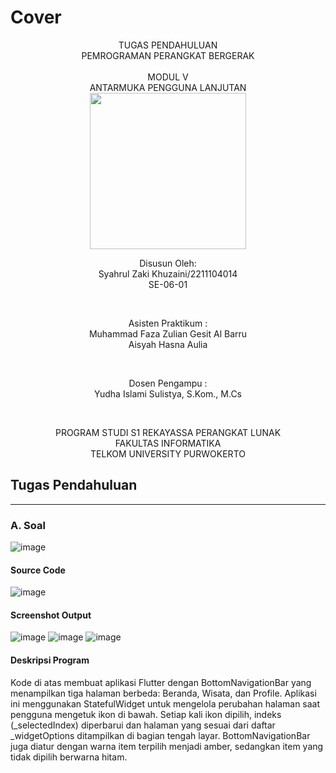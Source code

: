 # Cover 
<div align="center">
TUGAS PENDAHULUAN <br>
PEMROGRAMAN PERANGKAT BERGERAK <br>
<br>
MODUL V <br>
ANTARMUKA PENGGUNA LANJUTAN <br>

<img src="https://lac.telkomuniversity.ac.id/wp-content/uploads/2021/01/cropped-1200px-Telkom_University_Logo.svg-270x270.png" width="250px">

<br>

Disusun Oleh: <br>
Syahrul Zaki Khuzaini/2211104014 <br>
SE-06-01 <br>

<br>

Asisten Praktikum : <br>
Muhammad Faza Zulian Gesit Al Barru <br>
Aisyah Hasna Aulia <br>

<br>

Dosen Pengampu : <br>
Yudha Islami Sulistya, S.Kom., M.Cs <br>

<br>

PROGRAM STUDI S1 REKAYASSA PERANGKAT LUNAK <br>
FAKULTAS INFORMATIKA <br> 
TELKOM UNIVERSITY PURWOKERTO <br>

</div>

## Tugas Pendahuluan
---

### A. Soal <br>
![image](img/soal.png)
<br>


#### Source Code <br>
   
![image](img/code.png)
<br>

#### Screenshot Output<br>

![image](img/outputberanda.png)
![image](img/outputwisata.png)
![image](img/outputprofil.png)
<br>

#### Deskripsi Program <br>
Kode di atas membuat aplikasi Flutter dengan BottomNavigationBar yang menampilkan tiga halaman berbeda: Beranda, Wisata, dan Profile. Aplikasi ini menggunakan StatefulWidget untuk mengelola perubahan halaman saat pengguna mengetuk ikon di bawah. Setiap kali ikon dipilih, indeks (_selectedIndex) diperbarui dan halaman yang sesuai dari daftar _widgetOptions ditampilkan di bagian tengah layar. BottomNavigationBar juga diatur dengan warna item terpilih menjadi amber, sedangkan item yang tidak dipilih berwarna hitam.